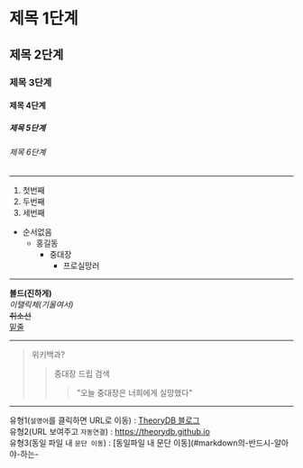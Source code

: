# 제목 1단계
## 제목 2단계  
### 제목 3단계
#### 제목 4단계
##### 제목 5단계
###### 제목 6단계
---

1. 첫번째
1. 두번째
1. 세번째

+ 순서없음
    - 홍길동
      * 중대장
        + 프로실망러
---

__볼드(진하게)__  
_이탤릭체(기울여서)_    
~~취소선~~  
<u>밑줄</u>

---

> 위키백과?
>> 중대장 드립 검색
>>> "오늘 중대장은 너희에게 실망했다"

---

유형1(`설명어`를 클릭하면 URL로 이동) : [TheoryDB 블로그](https://theorydb.github.io "마우스를 올려놓으면 말풍선이 나옵니다.")  
유형2(URL 보여주고 `자동연결`) : <https://theorydb.github.io>  
유형3(동일 파일 내 `문단 이동`) : [동일파일 내 문단 이동](#markdown의-반드시-알아야-하는-
